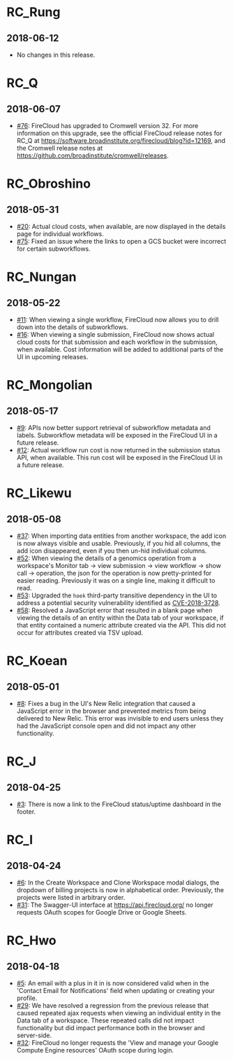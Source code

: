 # RC_Rung
## 2018-06-12
* No changes in this release.

# RC_Q
## 2018-06-07
* [#76](https://github.com/DataBiosphere/firecloud-app/issues/76): FireCloud has upgraded to Cromwell version 32. For more information on this upgrade, see the official FireCloud release notes for RC_Q at https://software.broadinstitute.org/firecloud/blog?id=12169, and the Cromwell release notes at https://github.com/broadinstitute/cromwell/releases.

# RC_Obroshino
## 2018-05-31
* [#20](https://github.com/DataBiosphere/firecloud-app/issues/20): Actual cloud costs, when available, are now displayed in the details page for individual workflows.
* [#75](https://github.com/DataBiosphere/firecloud-app/issues/75): Fixed an issue where the links to open a GCS bucket were incorrect for certain subworkflows.

# RC_Nungan
## 2018-05-22
* [#11](https://github.com/DataBiosphere/firecloud-app/issues/11): When viewing a single workflow, FireCloud now allows you to drill down into the details of subworkflows.
* [#16](https://github.com/DataBiosphere/firecloud-app/issues/16): When viewing a single submission, FireCloud now shows actual cloud costs for that submission and each workflow in the submission, when available. Cost information will be added to additional parts of the UI in upcoming releases.

# RC_Mongolian
## 2018-05-17
* [#9](https://github.com/DataBiosphere/firecloud-app/issues/9): APIs now better support retrieval of subworkflow metadata and labels. Subworkflow metadata will be exposed in the FireCloud UI in a future release.
* [#12](https://github.com/DataBiosphere/firecloud-app/issues/12): Actual workflow run cost is now returned in the submission status API, when available. This run cost will be exposed in the FireCloud UI in a future release.

# RC_Likewu
## 2018-05-08
* [#37](https://github.com/DataBiosphere/firecloud-app/issues/37): When importing data entities from another workspace, the add icon is now always visible and usable. Previously, if you hid all columns, the add icon disappeared, even if you then un-hid individual columns.
* [#52](https://github.com/DataBiosphere/firecloud-app/issues/52): When viewing the details of a genomics operation from a workspace's Monitor tab -> view submission -> view workflow -> show call -> operation, the json for the operation is now pretty-printed for easier reading. Previously it was on a single line, making it difficult to read.
* [#53](https://github.com/DataBiosphere/firecloud-app/issues/53): Upgraded the `hoek` third-party transitive dependency in the UI to address a potential security vulnerability identified as [CVE-2018-3728](https://nvd.nist.gov/vuln/detail/CVE-2018-3728).
* [#58](https://github.com/DataBiosphere/firecloud-app/issues/58): Resolved a JavaScript error that resulted in a blank page when viewing the details of an entity within the Data tab of your workspace, if that entity contained a numeric attribute created via the API. This did not occur for attributes created via TSV upload.

# RC_Koean
## 2018-05-01
* [#8](https://github.com/DataBiosphere/firecloud-app/issues/8): Fixes a bug in the UI's New Relic integration that caused a JavaScript error in the browser and prevented metrics from being delivered to New Relic. This error was invisible to end users unless they had the JavaScript console open and did not impact any other functionality.

# RC_J
## 2018-04-25
* [#3](https://github.com/DataBiosphere/firecloud-app/issues/3): There is now a link to the FireCloud status/uptime dashboard in the footer.

# RC_I
## 2018-04-24
* [#6](https://github.com/DataBiosphere/firecloud-app/issues/6): In the Create Workspace and Clone Workspace modal dialogs, the dropdown of billing projects is now in alphabetical order. Previously, the projects were listed in arbitrary order.
* [#31](https://github.com/DataBiosphere/firecloud-app/issues/31): The Swagger-UI interface at https://api.firecloud.org/ no longer requests OAuth scopes for Google Drive or Google Sheets.

# RC_Hwo
## 2018-04-18
* [#5](https://github.com/DataBiosphere/firecloud-app/issues/5): An email with a plus in it in is now considered valid when in the 'Contact Email for Notifications' field when updating or creating your profile.
* [#29](https://github.com/DataBiosphere/firecloud-app/issues/29): We have resolved a regression from the previous release that caused repeated ajax requests when viewing an individual entity in the Data tab of a workspace. These repeated calls did not impact functionality but did impact performance both in the browser and server-side.
* [#32](https://github.com/DataBiosphere/firecloud-app/issues/32): FireCloud no longer requests the 'View and manage your Google Compute Engine resources' OAuth scope during login.
